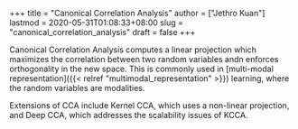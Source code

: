 +++
title = "Canonical Correlation Analysis"
author = ["Jethro Kuan"]
lastmod = 2020-05-31T01:08:33+08:00
slug = "canonical_correlation_analysis"
draft = false
+++

Canonical Correlation Analysis computes a linear projection which
maximizes the correlation between two random variables andn enforces
orthogonality in the new space. This is commonly used in [multi-modal
representation]({{< relref "multimodal_representation" >}}) learning, where the random variables are modalities.

Extensions of CCA include Kernel CCA, which uses a non-linear
projection, and Deep CCA, which addresses the scalability issues of KCCA.
